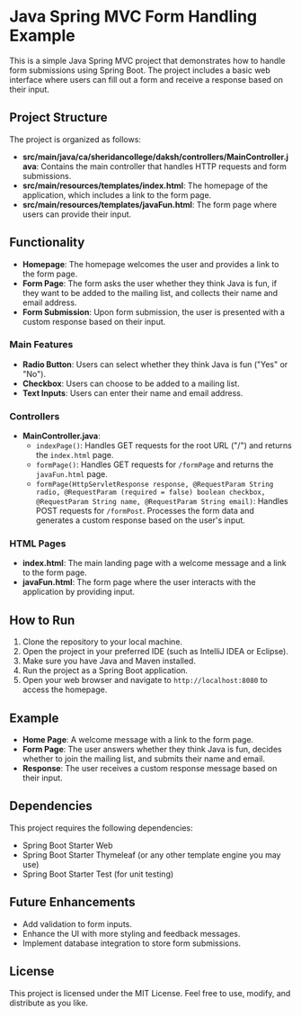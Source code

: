 # Java Spring MVC Form Handling Example

This is a simple Java Spring MVC project that demonstrates how to handle form submissions using Spring Boot. The project includes a basic web interface where users can fill out a form and receive a response based on their input.

## Project Structure

The project is organized as follows:

- **src/main/java/ca/sheridancollege/daksh/controllers/MainController.java**: Contains the main controller that handles HTTP requests and form submissions.
- **src/main/resources/templates/index.html**: The homepage of the application, which includes a link to the form page.
- **src/main/resources/templates/javaFun.html**: The form page where users can provide their input.

## Functionality

- **Homepage**: The homepage welcomes the user and provides a link to the form page.
- **Form Page**: The form asks the user whether they think Java is fun, if they want to be added to the mailing list, and collects their name and email address.
- **Form Submission**: Upon form submission, the user is presented with a custom response based on their input.

### Main Features

- **Radio Button**: Users can select whether they think Java is fun ("Yes" or "No").
- **Checkbox**: Users can choose to be added to a mailing list.
- **Text Inputs**: Users can enter their name and email address.

### Controllers

- **MainController.java**:
  - `indexPage()`: Handles GET requests for the root URL ("/") and returns the `index.html` page.
  - `formPage()`: Handles GET requests for `/formPage` and returns the `javaFun.html` page.
  - `formPage(HttpServletResponse response, @RequestParam String radio, @RequestParam (required = false) boolean checkbox, @RequestParam String name, @RequestParam String email)`: Handles POST requests for `/formPost`. Processes the form data and generates a custom response based on the user's input.

### HTML Pages

- **index.html**: The main landing page with a welcome message and a link to the form page.
- **javaFun.html**: The form page where the user interacts with the application by providing input.

## How to Run

1. Clone the repository to your local machine.
2. Open the project in your preferred IDE (such as IntelliJ IDEA or Eclipse).
3. Make sure you have Java and Maven installed.
4. Run the project as a Spring Boot application.
5. Open your web browser and navigate to `http://localhost:8080` to access the homepage.

## Example

- **Home Page**: A welcome message with a link to the form page.
- **Form Page**: The user answers whether they think Java is fun, decides whether to join the mailing list, and submits their name and email.
- **Response**: The user receives a custom response message based on their input.

## Dependencies

This project requires the following dependencies:

- Spring Boot Starter Web
- Spring Boot Starter Thymeleaf (or any other template engine you may use)
- Spring Boot Starter Test (for unit testing)

## Future Enhancements

- Add validation to form inputs.
- Enhance the UI with more styling and feedback messages.
- Implement database integration to store form submissions.

## License

This project is licensed under the MIT License. Feel free to use, modify, and distribute as you like.

